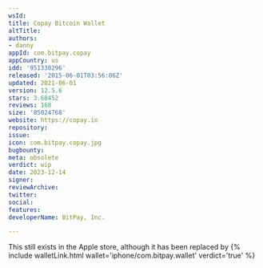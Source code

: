 ```yaml
---
wsId: 
title: Copay Bitcoin Wallet
altTitle: 
authors:
- danny
appId: com.bitpay.copay
appCountry: us
idd: '951330296'
released: '2015-06-01T03:56:06Z'
updated: 2021-06-01
version: 12.5.6
stars: 3.68452
reviews: 168
size: '85024768'
website: https://copay.io
repository: 
issue: 
icon: com.bitpay.copay.jpg
bugbounty: 
meta: obsolete
verdict: wip
date: 2023-12-14
signer: 
reviewArchive: 
twitter: 
social: 
features: 
developerName: BitPay, Inc.

---
```


This still exists in the Apple store, although it has been replaced by {% include walletLink.html wallet='iphone/com.bitpay.wallet' verdict='true' %} 

